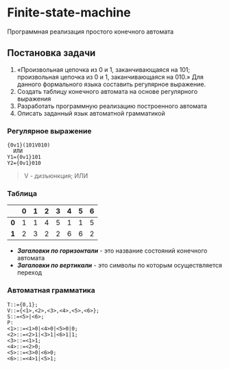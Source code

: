 # Finite-state-machine
Программная реализация простого конечного автомата

## Постановка задачи
1.	«Произвольная цепочка из 0 и 1, заканчивающаяся на 101; произвольная цепочка из 0 и 1, заканчивающаяся на 010.» Для данного формального языка составить регулярное выражение.
2.  Создать таблицу конечного автомата на основе регулярного выражения
3.	Разработать программную реализацию построенного автомата
4. 	Описать заданный язык автоматной грамматикой

### Регулярное выражение
```
{0v1}(101V010)
  ИЛИ
Y1={0v1}101
Y2={0v1}010
```
> V -  дизъюнкция; ИЛИ

### Таблица
  &nbsp; | 0 | 1 | 2 | 3 | 4 | 5 | 6 |
---------|:-:|:-:|:-:|:-:|:-:|:-:|:-:|
**0**    | 1 | 1 | 4 | 5 | 1 | 1 | 5 |
**1**    | 2 | 3 | 2 | 2 | 6 | 6 | 2 |

- ***Загаловки по горизонтали*** - это название состояний конечного автомата
- ***Загаловки по вертикали*** - это символы по которым осуществляется переход

### Автоматная грамматика
```
T::={0,1};
V::={<1>,<2>,<3>,<4>,<5>,<6>};
S::=<5>|<6>;
P:
<1>::=<1>0|<4>0|<5>0|0;
<2>::=<2>1|<3>1|<6>1|1;
<3>::=<1>1;
<4>::=<2>0;
<5>::=<3>0|<6>0;
<6>::=<4>1|<5>1;
```
